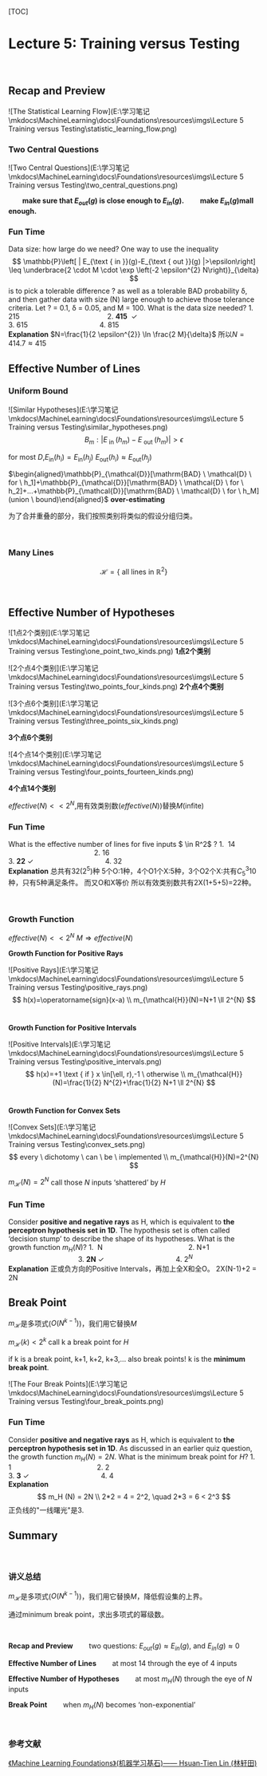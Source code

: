 [TOC]
<br/>

# Lecture 5: Training versus Testing
<br/>

## Recap and Preview

![The Statistical Learning Flow](E:\学习笔记\mkdocs\MachineLearning\docs\Foundations\resources\imgs\Lecture 5 Training versus Testing\statistic_learning_flow.png)
<br/>

### Two Central Questions

![Two Central Questions](E:\学习笔记\mkdocs\MachineLearning\docs\Foundations\resources\imgs\Lecture 5 Training versus Testing\two_central_questions.png)
<br/>

&emsp;&emsp;**make sure that $E_{out} (g)$ is close enough to $E_{in} (g)$.**
&emsp;&emsp;**make  $E_{in} (g)$mall enough.**
<br/>

### Fun Time
Data size: how large do we need?
One way to use the inequality
$$
\mathbb{P}\left[ | E_{\text { in }}(g)-E_{\text { out }}(g) |>\epsilon\right] \leq \underbrace{2 \cdot M \cdot \exp \left(-2 \epsilon^{2} N\right)}_{\delta}
$$
is to pick a tolerable difference ? as well as a tolerable BAD probability δ, and then gather data with size (N) large enough to achieve those tolerance criteria. Let ? = 0.1, δ = 0.05, and M = 100.
What is the data size needed?
1.&nbsp; 215 &emsp;&emsp;&emsp;&emsp;&emsp;&emsp;&emsp;&emsp;&emsp;&emsp;&emsp;&emsp; 2.&nbsp;**415** &nbsp;$\checkmark$&emsp;&emsp;&emsp;&emsp;&emsp;&emsp;&emsp;&emsp;&emsp;&emsp;3.&nbsp;615&emsp;&emsp;&emsp;&emsp;&emsp;&emsp;&emsp;&emsp;&emsp;&emsp; 4.&nbsp;815
<br/>
**Explanation**
$N=\frac{1}{2 \epsilon^{2}} \ln \frac{2 M}{\delta}$
所以$N =414.7  \approx 415$
<br/>




## Effective Number of Lines

###  Uniform Bound

![Similar Hypotheses](E:\学习笔记\mkdocs\MachineLearning\docs\Foundations\resources\imgs\Lecture 5 Training versus Testing\similar_hypotheses.png)
<br/>
$$
B_{m} : | E_{\text { in }}\left(h_{m}\right)-E_{\text { out }}\left(h_{m}\right) |>\epsilon
$$

for most $D$,$E_{\mathrm{in}}(h_i) = E_{\mathrm{in}}(h_j)$
$E_{\mathrm{out}}(h_i) \approx E_{\mathrm{out}}(h_j)$

$\begin{aligned}\mathbb{P}_{\mathcal{D}}[\mathrm{BAD} \ \mathcal{D} \ for \ h_1]+\mathbb{P}_{\mathcal{D}}[\mathrm{BAD} \ \mathcal{D} \ for \ h_2]+...+\mathbb{P}_{\mathcal{D}}[\mathrm{BAD} \ \mathcal{D} \ for \ h_M](union \ bound)\end{aligned}$ **over-estimating**

为了合并重叠的部分，我们按照类别将类似的假设分组归类。

<br/>

### Many Lines
$$
\mathcal{H}=\left\{\text { all lines in } \mathbb{R}^{2}\right\}
$$

<br/>

## Effective Number of Hypotheses

![1点2个类别](E:\学习笔记\mkdocs\MachineLearning\docs\Foundations\resources\imgs\Lecture 5 Training versus Testing\one_point_two_kinds.png)
**1点2个类别**
<br/>



![2个点4个类别](E:\学习笔记\mkdocs\MachineLearning\docs\Foundations\resources\imgs\Lecture 5 Training versus Testing\two_points_four_kinds.png)
**2个点4个类别**
<br/>

![3个点6个类别](E:\学习笔记\mkdocs\MachineLearning\docs\Foundations\resources\imgs\Lecture 5 Training versus Testing\three_points_six_kinds.png)

**3个点6个类别**
<br/>

![4个点14个类别](E:\学习笔记\mkdocs\MachineLearning\docs\Foundations\resources\imgs\Lecture 5 Training versus Testing\four_points_fourteen_kinds.png)

**4个点14个类别**
<br/>

$effective(N)<< 2^N$,用有效类别数($effective(N)$)替换$M$(infite)
<br/>

### Fun Time
What is the effective number of lines for five inputs $  \in R^2$ ?
1.&nbsp; 14 &emsp;&emsp;&emsp;&emsp;&emsp;&emsp;&emsp;&emsp;&emsp;&emsp;&emsp;&emsp; 2.&nbsp;16 &emsp;&emsp;&emsp;&emsp;&emsp;&emsp;&emsp;&emsp;&emsp;&emsp;3.&nbsp;**22**&nbsp;$\checkmark$&emsp;&emsp;&emsp;&emsp;&emsp;&emsp;&emsp;&emsp;&emsp;&emsp; 4.&nbsp;32
<br/>
**Explanation**
总共有32($2^5$)种
5个O:1种，4个O1个X:5种，3个O2个X:共有$C_5^3$10种，只有5种满足条件。
而又O和X等价
所以有效类别数共有2X(1+5+5)=22种。

<br/>


### Growth Function
$effective(N)<< 2^N$
$M \Rightarrow effective(N)$
<br/>

**Growth Function for Positive Rays**

![Positive Rays](E:\学习笔记\mkdocs\MachineLearning\docs\Foundations\resources\imgs\Lecture 5 Training versus Testing\positive_rays.png)
$$
h(x)=\operatorname{sign}(x-a)
\\ m_{\mathcal{H}}(N)=N+1 \ll 2^{N}
$$
<br/>

**Growth Function for Positive Intervals**

![Positive Intervals](E:\学习笔记\mkdocs\MachineLearning\docs\Foundations\resources\imgs\Lecture 5 Training versus Testing\positive_intervals.png)
$$
h(x)=+1 \text { if } x \in[\ell, r),-1 \ otherwise
\\ m_{\mathcal{H}}(N)=\frac{1}{2} N^{2}+\frac{1}{2} N+1 \ll 2^{N}
$$
<br/>

**Growth Function for Convex Sets**

![Convex Sets](E:\学习笔记\mkdocs\MachineLearning\docs\Foundations\resources\imgs\Lecture 5 Training versus Testing\convex_sets.png)
$$
every \ dichotomy \ can \ be \ implemented
\\ m_{\mathcal{H}}(N)=2^{N}
$$

$m_{\mathcal{H}}(N)=2^{N}$ call those $N$ inputs ‘shattered’ by $H$
<br/>

### Fun Time
Consider **positive and negative rays** as H, which is equivalent to **the perceptron hypothesis set in 1D**. The hypothesis set is often called ‘decision stump’ to describe the shape of its hypotheses. What is the growth function $m_H (N)$?
1.&nbsp; N&emsp;&emsp;&emsp;&emsp;&emsp;&emsp;&emsp;&emsp;&emsp;&emsp;&emsp;&emsp; 2.&nbsp;N+1 &emsp;&emsp;&emsp;&emsp;&emsp;&emsp;&emsp;&emsp;&emsp;&emsp;3.&nbsp;**2N**&nbsp;$\checkmark$&emsp;&emsp;&emsp;&emsp;&emsp;&emsp;&emsp;&emsp;&emsp;&emsp; 4.&nbsp;$2^N$
<br/>
**Explanation**
正或负方向的Positive Intervals，再加上全X和全O。
2X(N-1)+2 = 2N
<br/>

## Break Point
$m_{\mathcal{H}}$是多项式($O\left(N^{k-1}\right)$)，我们用它替换$M$

$m_{\mathcal{H}}(k)<2^{k}$ call k a break point for $H$ 

if k is a break point, k+1, k+2, k+3,... also break points!  k is the  **minimum break point**.

![The Four Break Points](E:\学习笔记\mkdocs\MachineLearning\docs\Foundations\resources\imgs\Lecture 5 Training versus Testing\four_break_points.png)
<br/>

### Fun Time
Consider **positive and negative rays** as H, which is equivalent to **the perceptron hypothesis set in 1D**. As discussed in an earlier quiz question, the growth function $m_H (N) = 2N$. What is the minimum break point for $H$?
1.&nbsp; 1&emsp;&emsp;&emsp;&emsp;&emsp;&emsp;&emsp;&emsp;&emsp;&emsp;&emsp;&emsp; 2.&nbsp;2&emsp;&emsp;&emsp;&emsp;&emsp;&emsp;&emsp;&emsp;&emsp;&emsp;3.&nbsp;**3**&nbsp;$\checkmark$&emsp;&emsp;&emsp;&emsp;&emsp;&emsp;&emsp;&emsp;&emsp;&emsp; 4.&nbsp;4
<br/>
**Explanation**
$$
m_H (N) = 2N
\\ 2*2 = 4 = 2^2, \quad 2*3 = 6 < 2^3
$$
正负线的"一线曙光"是3.
<br/>




## Summary
<br/>

### 讲义总结
$m_{\mathcal{H}}$是多项式($O\left(N^{k-1}\right)$)，我们用它替换$M$，降低假设集的上界。

通过minimum break point，求出多项式的幂级数。

<br/>

**Recap and Preview**
&emsp;&emsp;two questions: $E_{out} (g) ≈ E_{in} (g)$, and $E_{in} (g) ≈ 0$
<br/>

**Effective Number of Lines**
&emsp;&emsp;at most 14 through the eye of 4 inputs
<br/>

**Effective Number of Hypotheses**
&emsp;&emsp;at most $m_H (N)$ through the eye of $N$ inputs
<br/>

**Break Point**
&emsp;&emsp;when $m_H (N)$ becomes ‘non-exponential’

<br/>

### 参考文献
<a href="https://www.csie.ntu.edu.tw/~htlin/course/mlfound18fall/">《Machine Learning Foundations》(机器学习基石)—— Hsuan-Tien Lin (林轩田)</a>